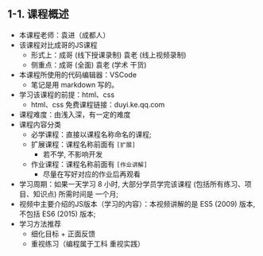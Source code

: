 ## 1-1. 课程概述

- 本课程老师：袁进（成都人）
- 该课程对比成哥的JS课程
  - 形式上：成哥 (线下授课录制) 袁老 (线上视频录制)
  - 侧重点：成哥 (全面) 袁老 (学术 干货)
- 本课程所使用的代码编辑器：VSCode
  - 笔记是用 markdown 写的。
- 学习该课程的前提：html、css
  - html、css 免费课程链接：duyi.ke.qq.com
- 课程难度：由浅入深，有一定的难度
- 课程内容分类
  - 必学课程：直接以课程名称命名的课程;
  - 扩展课程：课程名称前面有 `[扩展]`
     - 若不学, 不影响开发
  - 作业课程：课程名称前面有 `[作业讲解]`
     - 尽量在写好对应的作业后再观看
- 学习周期：如果一天学习 8 小时, 大部分学员学完该课程 (包括所有练习、项目、知识点) 所需时间是 一个月;
- 视频中主要介绍的JS版本（学习的内容）：本视频讲解的是 ES5 (2009) 版本, 不包括 ES6 (2015) 版本;
- 学习方法推荐
  - 细化目标 + 正面反馈
  - 重视练习（编程属于工科 重视实践）
